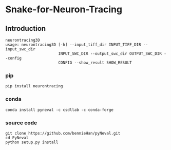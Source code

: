 # Snake-for-Neuron-Tracing



## Introduction

```
neurontracing3D
usage: neurontracing3D [-h] --input_tiff_dir INPUT_TIFF_DIR --input_swc_dir
                       INPUT_SWC_DIR --output_swc_dir OUTPUT_SWC_DIR --config
                       CONFIG --show_result SHOW_RESULT
```

### pip
```
pip install neurontracing
```

### conda
```
conda install pyneval -c csdllab -c conda-forge
```

### source code

```
git clone https://github.com/bennieHan/pyNeval.git
cd PyNeval
python setup.py install
```